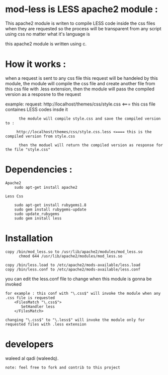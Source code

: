 # mod-less is LESS apache2 module :

This apache2 module is writen to compile LESS code inside the css files when they are requested so the process will 
be transparent from any script using css no matter what it's language is

this apache2 module is written using c.

# How it works :

when a request is sent to any css file this request will be handeled by this module, the module will compile the css file and create another file from this css file with .less extension, then the module will pass the compiled version as a resposne to the request 

example:
	request: 
		 http://localhost/themes/css/style.css <=== this css file containes LESS codes insde it

		  the module will compile style.css and save the compiled version to :
		 
		 http://localhost/themes/css/style.css.less <==== this is the compiled version from style.css
		  
		  then the moduel will return the compiled version as response for the file "style.css"

# Dependencies : 

	Apache2
		sudo apt-get install apache2

	Less Css 
		
		sudo apt-get install rubygems1.8
		sudo gem install rubygems-update
		sudo update_rubygems     
		sudo gem install less

# Installation
	
	copy /bin/mod_less.so to /usr/lib/apache2/modules/mod_less.so
		  chmod 644 /usr/lib/apache2/modules/mod_less.so
	
	copy /bin/less.load to /etc/apache2/mods-available/less.load
	copy /bin/less.conf to /etc/apache2/mods-available/less.conf

you can edit the less.conf file to change when this module is gonna be invoked 

	for example : this conf with "\.css$" will invoke the module when any .css file is requested 
		<FilesMatch "\.css$">
		   SetHandler less
		</FilesMatch>

	changing "\.css$" to "\.less$" will invoke the module only for requested files with .less extension

# developers

waleed al qadi (waleedq).
	
	note: feel free to fork and contrib to this project
		
	
